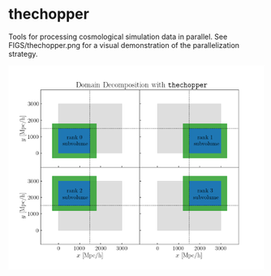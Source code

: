 # thechopper
Tools for processing cosmological simulation data in parallel. See FIGS/thechopper.png for a visual demonstration of the parallelization strategy.

![thechopper](FIGS/thechopper.png)
